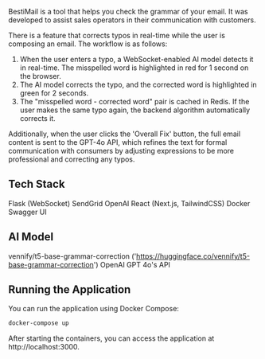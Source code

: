 BestiMail is a tool that helps you check the grammar of your email. It was developed to assist sales operators in their communication with customers.

There is a feature that corrects typos in real-time while the user is composing an email. The workflow is as follows:

1. When the user enters a typo, a WebSocket-enabled AI model detects it in real-time. The misspelled word is highlighted in red for 1 second on the browser.
2. The AI model corrects the typo, and the corrected word is highlighted in green for 2 seconds.
3. The "misspelled word - corrected word" pair is cached in Redis. If the user makes the same typo again, the backend algorithm automatically corrects it.

Additionally, when the user clicks the 'Overall Fix' button, the full email content is sent to the GPT-4o API, which refines the text for formal communication with consumers by adjusting expressions to be more professional and correcting any typos.

## Tech Stack

Flask (WebSocket)
SendGrid
OpenAI
React (Next.js, TailwindCSS)
Docker
Swagger UI

## AI Model
vennify/t5-base-grammar-correction ('https://huggingface.co/vennify/t5-base-grammar-correction')
OpenAI GPT 4o's API

## Running the Application

You can run the application using Docker Compose:

```bash
docker-compose up
```

After starting the containers, you can access the application at http://localhost:3000.